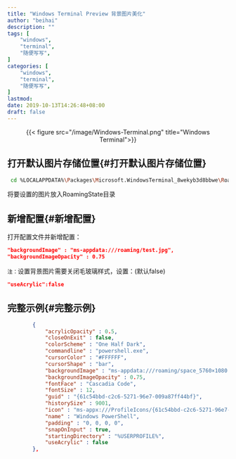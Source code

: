 ```yaml
---
title: "Windows Terminal Preview 背景图片美化"
author: "beihai"
description: ""
tags: [
    "windows",
    "terminal",
    "随便写写",
]
categories: [
    "windows",
    "terminal",
    "随便写写",
]
lastmod: 
date: 2019-10-13T14:26:48+08:00
draft: false
---
```


<div align="center">{{< figure src="/image/Windows-Terminal.png" title="Windows Terminal">}}</div>
<!--more-->

## 打开默认图片存储位置{#打开默认图片存储位置}

```bash
 cd %LOCALAPPDATA%\Packages\Microsoft.WindowsTerminal_8wekyb3d8bbwe\RoamingState
```

将要设置的图片放入RoamingState目录

## 新增配置{#新增配置}

打开配置文件并新增配置：

```json
"backgroundImage" : "ms-appdata:///roaming/test.jpg",
"backgroundImageOpacity" : 0.75
```

 `注：`设置背景图片需要关闭毛玻璃样式，设置：(默认false)

```json
"useAcrylic":false
```

## 完整示例{#完整示例}

```json
        {
            "acrylicOpacity" : 0.5,
            "closeOnExit" : false,
            "colorScheme" : "One Half Dark",
            "commandline" : "powershell.exe",
            "cursorColor" : "#FFFFFF",
            "cursorShape" : "bar",
            "backgroundImage" : "ms-appdata:///roaming/space_5760×1080.png",
            "backgroundImageOpacity" : 0.75,
            "fontFace" : "Cascadia Code",
            "fontSize" : 12,
            "guid" : "{61c54bbd-c2c6-5271-96e7-009a87ff44bf}",
            "historySize" : 9001,
            "icon" : "ms-appx:///ProfileIcons/{61c54bbd-c2c6-5271-96e7-009a87ff44bf}.png",
            "name" : "Windows PowerShell",
            "padding" : "0, 0, 0, 0",
            "snapOnInput" : true,
            "startingDirectory" : "%USERPROFILE%",
            "useAcrylic" : false
        },
```